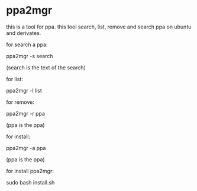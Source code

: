 ppa2mgr
=======

this is a tool for ppa. this tool search, list, remove and search ppa on ubuntu and derivates.

for search a ppa:

ppa2mgr -s search

(search is the text of the search)

for list:

ppa2mgr -l list

for remove:

ppa2mgr -r ppa

(ppa is the ppa)

for install:

ppa2mgr -a ppa

(ppa is the ppa)

for install ppa2mgr:

sudo bash install.sh

